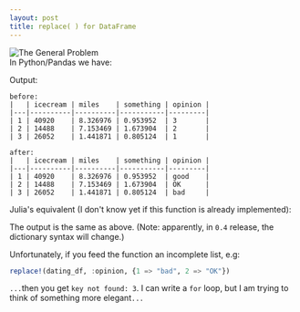 ```yaml
---
layout: post
title: replace( ) for DataFrame
---
```


<div dir="ltr" style="text-align: left;" trbidi="on">
<div dir="ltr" style="text-align: left;" trbidi="on">
<img alt="The General Problem" src="http://imgs.xkcd.com/comics/the_general_problem.png" /><br />
In Python/Pandas we have:

<script src="https://gist.github.com/aflyax/29fbce693d198040cd68.js"></script>
Output:

```
before:
|   | icecream | miles    | something | opinion |
|---|----------|----------|-----------|---------|
| 1 | 40920    | 8.326976 | 0.953952  | 3       |
| 2 | 14488    | 7.153469 | 1.673904  | 2       |
| 3 | 26052    | 1.441871 | 0.805124  | 1       |

after:
|   | icecream | miles    | something | opinion |
|---|----------|----------|-----------|---------|
| 1 | 40920    | 8.326976 | 0.953952  | good    |
| 2 | 14488    | 7.153469 | 1.673904  | OK      |
| 3 | 26052    | 1.441871 | 0.805124  | bad     |
```

Julia's equivalent (I don't know yet if this function is already implemented):
<br />
<script src="https://gist.github.com/aflyax/23dfcfcedc53e44026f0.js"></script>

The output is the same as above. (Note: apparently, in <code>0.4</code> release, the dictionary syntax will change.)

Unfortunately, if you feed the function an incomplete list, e.g: 

``` julia
replace!(dating_df, :opinion, {1 => "bad", 2 => "OK"})
```

`...`then you get `key not found: 3`. I can write a `for` loop, but I am trying to think of something more elegant`...`